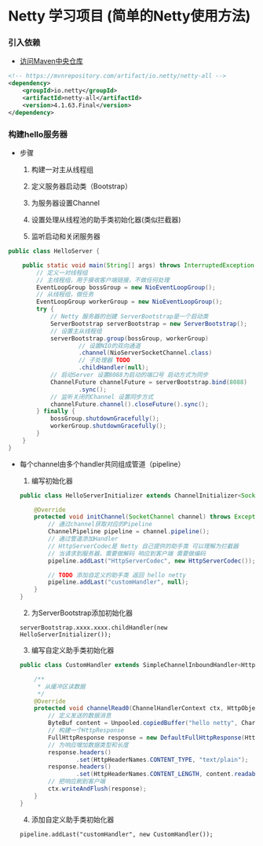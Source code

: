 # Netty 学习项目 (简单的Netty使用方法)

### 引入依赖

* [访问Maven中央仓库](https://mvnrepository.com/artifact/io.netty/netty-all/)

```xml
<!-- https://mvnrepository.com/artifact/io.netty/netty-all -->
<dependency>
    <groupId>io.netty</groupId>
    <artifactId>netty-all</artifactId>
    <version>4.1.63.Final</version>
</dependency>

```
### 构建hello服务器

*  步骤
   
    1. 构建一对主从线程组
       
    2. 定义服务器启动类（Bootstrap）
    
    3. 为服务器设置Channel 
   
    4. 设置处理从线程池的助手类初始化器(类似拦截器)

    5. 监听启动和关闭服务器
    
```java
public class HelloServer {

    public static void main(String[] args) throws InterruptedException {
        // 定义一对线程组
        // 主线程组，用于接收客户端链接，不做任何处理
        EventLoopGroup bossGroup = new NioEventLoopGroup();
        // 从线程组，做任务
        EventLoopGroup workerGroup = new NioEventLoopGroup();
        try {
            // Netty 服务器的创建 ServerBootstrap是一个启动类
            ServerBootstrap serverBootstrap = new ServerBootstrap();
            // 设置主从线程组
            serverBootstrap.group(bossGroup, workerGroup)
                    // 设置NIO的双向通道
                    .channel(NioServerSocketChannel.class)
                    // 子处理器 TODO
                    .childHandler(null);
            // 启动Server 设置8088为启动的端口号 启动方式为同步
            ChannelFuture channelFuture = serverBootstrap.bind(8088)
                    .sync();
            // 监听关闭的Channel 设置同步方式
            channelFuture.channel().closeFuture().sync();
        } finally {
            bossGroup.shutdownGracefully();
            workerGroup.shutdownGracefully();
        }
    }
}
```

* 每个channel由多个handler共同组成管道（pipeline）

   1. 编写初始化器
   
   ```java
   public class HelloServerInitializer extends ChannelInitializer<SocketChannel> {
   
       @Override
       protected void initChannel(SocketChannel channel) throws Exception {
           // 通过channel获取对应的Pipeline
           ChannelPipeline pipeline = channel.pipeline();
           // 通过管道添加Handler
           // HttpServerCodec是 Netty 自己提供的助手类 可以理解为拦截器
           // 当请求到服务器，需要做解码 响应到客户端 需要做编码
           pipeline.addLast("HttpServerCodec", new HttpServerCodec());
   
           // TODO 添加自定义的助手类 返回 hello netty
           pipeline.addLast("customHandler", null);
       }
   }
   ```

    2. 为ServerBootstrap添加初始化器
  
   `serverBootstrap.xxxx.xxxx.childHandler(new HelloServerInitializer());`

    3. 编写自定义助手类初始化器

    ```java
    public class CustomHandler extends SimpleChannelInboundHandler<HttpObject> {

        /**
         * 从缓冲区读数据
         */
        @Override
        protected void channelRead0(ChannelHandlerContext ctx, HttpObject msg) throws Exception {
            // 定义发送的数据消息
            ByteBuf content = Unpooled.copiedBuffer("hello netty", CharsetUtil.UTF_8);
            // 构建一个HttpResponse
            FullHttpResponse response = new DefaultFullHttpResponse(HttpVersion.HTTP_1_1, HttpResponseStatus.OK, content);
            // 为响应增加数据类型和长度
            response.headers()
                    .set(HttpHeaderNames.CONTENT_TYPE, "text/plain");
            response.headers()
                    .set(HttpHeaderNames.CONTENT_LENGTH, content.readableBytes());
            // 把响应刷到客户端
            ctx.writeAndFlush(response);
        }
    }

    ```
  
    4. 添加自定义助手类初始化器
    
    `pipeline.addLast("customHandler", new CustomHandler());`
